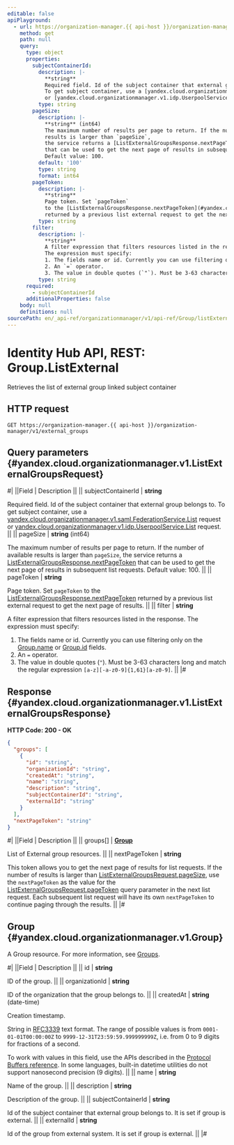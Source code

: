 ```yaml
---
editable: false
apiPlayground:
  - url: https://organization-manager.{{ api-host }}/organization-manager/v1/external_groups
    method: get
    path: null
    query:
      type: object
      properties:
        subjectContainerId:
          description: |-
            **string**
            Required field. Id of the subject container that external group belongs to.
            To get subject container, use a [yandex.cloud.organizationmanager.v1.saml.FederationService.List](/docs/organization/saml/api-ref/Federation/list#List) request
            or [yandex.cloud.organizationmanager.v1.idp.UserpoolService.List](/docs/organization/idp/api-ref/Userpool/list#List) request.
          type: string
        pageSize:
          description: |-
            **string** (int64)
            The maximum number of results per page to return. If the number of available
            results is larger than `pageSize`,
            the service returns a [ListExternalGroupsResponse.nextPageToken](#yandex.cloud.organizationmanager.v1.ListExternalGroupsResponse)
            that can be used to get the next page of results in subsequent list requests.
            Default value: 100.
          default: '100'
          type: string
          format: int64
        pageToken:
          description: |-
            **string**
            Page token. Set `pageToken`
            to the [ListExternalGroupsResponse.nextPageToken](#yandex.cloud.organizationmanager.v1.ListExternalGroupsResponse)
            returned by a previous list external request to get the next page of results.
          type: string
        filter:
          description: |-
            **string**
            A filter expression that filters resources listed in the response.
            The expression must specify:
            1. The fields name or id. Currently you can use filtering only on the [Group.name](#yandex.cloud.organizationmanager.v1.Group) or [Group.id](#yandex.cloud.organizationmanager.v1.Group) fields.
            2. An `=` operator.
            3. The value in double quotes (`"`). Must be 3-63 characters long and match the regular expression `[a-z][-a-z0-9]{1,61}[a-z0-9]`.
          type: string
      required:
        - subjectContainerId
      additionalProperties: false
    body: null
    definitions: null
sourcePath: en/_api-ref/organizationmanager/v1/api-ref/Group/listExternal.md
---
```


# Identity Hub API, REST: Group.ListExternal

Retrieves the list of external group linked subject container

## HTTP request

```
GET https://organization-manager.{{ api-host }}/organization-manager/v1/external_groups
```

## Query parameters {#yandex.cloud.organizationmanager.v1.ListExternalGroupsRequest}

#|
||Field | Description ||
|| subjectContainerId | **string**

Required field. Id of the subject container that external group belongs to.
To get subject container, use a [yandex.cloud.organizationmanager.v1.saml.FederationService.List](/docs/organization/saml/api-ref/Federation/list#List) request
or [yandex.cloud.organizationmanager.v1.idp.UserpoolService.List](/docs/organization/idp/api-ref/Userpool/list#List) request. ||
|| pageSize | **string** (int64)

The maximum number of results per page to return. If the number of available
results is larger than `pageSize`,
the service returns a [ListExternalGroupsResponse.nextPageToken](#yandex.cloud.organizationmanager.v1.ListExternalGroupsResponse)
that can be used to get the next page of results in subsequent list requests.
Default value: 100. ||
|| pageToken | **string**

Page token. Set `pageToken`
to the [ListExternalGroupsResponse.nextPageToken](#yandex.cloud.organizationmanager.v1.ListExternalGroupsResponse)
returned by a previous list external request to get the next page of results. ||
|| filter | **string**

A filter expression that filters resources listed in the response.
The expression must specify:
1. The fields name or id. Currently you can use filtering only on the [Group.name](#yandex.cloud.organizationmanager.v1.Group) or [Group.id](#yandex.cloud.organizationmanager.v1.Group) fields.
2. An `=` operator.
3. The value in double quotes (`"`). Must be 3-63 characters long and match the regular expression `[a-z][-a-z0-9]{1,61}[a-z0-9]`. ||
|#

## Response {#yandex.cloud.organizationmanager.v1.ListExternalGroupsResponse}

**HTTP Code: 200 - OK**

```json
{
  "groups": [
    {
      "id": "string",
      "organizationId": "string",
      "createdAt": "string",
      "name": "string",
      "description": "string",
      "subjectContainerId": "string",
      "externalId": "string"
    }
  ],
  "nextPageToken": "string"
}
```

#|
||Field | Description ||
|| groups[] | **[Group](#yandex.cloud.organizationmanager.v1.Group)**

List of External group resources. ||
|| nextPageToken | **string**

This token allows you to get the next page of results for list requests. If the number of results
is larger than [ListExternalGroupsRequest.pageSize](#yandex.cloud.organizationmanager.v1.ListExternalGroupsRequest), use
the `nextPageToken` as the value
for the [ListExternalGroupsRequest.pageToken](#yandex.cloud.organizationmanager.v1.ListExternalGroupsRequest) query parameter
in the next list request. Each subsequent list request will have its own
`nextPageToken` to continue paging through the results. ||
|#

## Group {#yandex.cloud.organizationmanager.v1.Group}

A Group resource.
For more information, see [Groups](/docs/organization/operations/manage-groups).

#|
||Field | Description ||
|| id | **string**

ID of the group. ||
|| organizationId | **string**

ID of the organization that the group belongs to. ||
|| createdAt | **string** (date-time)

Creation timestamp.

String in [RFC3339](https://www.ietf.org/rfc/rfc3339.txt) text format. The range of possible values is from
`0001-01-01T00:00:00Z` to `9999-12-31T23:59:59.999999999Z`, i.e. from 0 to 9 digits for fractions of a second.

To work with values in this field, use the APIs described in the
[Protocol Buffers reference](https://developers.google.com/protocol-buffers/docs/reference/overview).
In some languages, built-in datetime utilities do not support nanosecond precision (9 digits). ||
|| name | **string**

Name of the group. ||
|| description | **string**

Description of the group. ||
|| subjectContainerId | **string**

Id of the subject container that external group belongs to. It is set if group is external. ||
|| externalId | **string**

Id of the group from external system. It is set if group is external. ||
|#